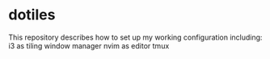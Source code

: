 # dotiles
This repository describes how to set up my working configuration 
including: 
   i3 as tiling window manager
   nvim as editor
   tmux 
